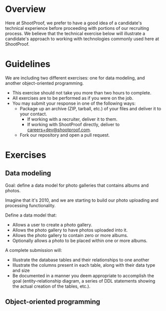 # Overview

Here at ShootProof, we prefer to have a good idea of a candidate's technical
experience before proceeding with portions of our recruiting process.  We
believe that the technical exercise below will illustrate a candidate's
approach to working with technologies commonly used here at ShootProof.

# Guidelines

We are including two different exercises: one for data modeling, and another
object-oriented programming.

* This exercise should not take you more than two hours to complete.
* All exercises are to be performed as if you were on the job.
* You may submit your response in one of the following ways:
  * Package up an archive (ZIP, tarball, etc.) of your files and deliver it to
    your contact.
    * If working with a recruiter, deliver it to them.
    * If working with ShootProof directly, deliver to <careers+dev@shootproof.com>.
  * Fork our repository and open a pull request.

# Exercises

## Data modeling

Goal: define a data model for photo galleries that contains albums and photos.

Imagine that it's 2010, and we are starting to build our photo uploading and
processing functionality.

Define a data model that:

* Allows a user to create a photo gallery.
* Allows the photo gallery to have photos uploaded into it.
* Allows the photo gallery to contain zero or more albums.
* Optionally allows a photo to be placed within one or more albums.

A complete submission will:

* Illustrate the database tables and their relationships to one another
* Illustrate the columns present in each table, along with their data type and
  size
* Be documented in a manner you deem appropriate to accomplish the goal
  (entity-relationship diagram, a series of DDL statements showing the actual
  creation of the tables, etc.).

## Object-oriented programming
